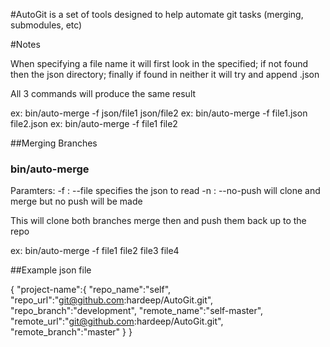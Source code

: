 #AutoGit is a set of tools designed to help automate git tasks (merging, submodules, etc)

#Notes

When specifying a file name it will first look in the specified; if not found then the json directory; finally if found in neither it will try and append .json

All 3 commands will produce the same result

ex: bin/auto-merge -f json/file1 json/file2
ex: bin/auto-merge -f file1.json file2.json
ex: bin/auto-merge -f file1 file2

##Merging Branches

### bin/auto-merge

Paramters:
    -f : --file     specifies the json to read
    -n : --no-push  will clone and merge but no push will be made

This will clone both branches merge then and push them back up to the repo

ex: bin/auto-merge -f file1 file2 file3 file4


##Example json file

{
    "project-name":{
        "repo_name":"self",
        "repo_url":"git@github.com:hardeep/AutoGit.git",
        "repo_branch":"development",
        "remote_name":"self-master",
        "remote_url":"git@github.com:hardeep/AutoGit.git",
        "remote_branch":"master"
    }
}
